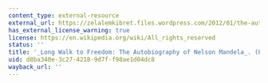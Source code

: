 ```yaml
---
content_type: external-resource
external_url: https://zelalemkibret.files.wordpress.com/2012/01/the-autobiography-of-nelson-mandela.pdf
has_external_license_warning: true
license: https://en.wikipedia.org/wiki/All_rights_reserved
status: ''
title: '_Long Walk to Freedom: The Autobiography of Nelson Mandela_. (PDF - 3.9MB)'
uid: d8ba340e-3c27-4218-9d7f-f98ae1d04dc8
wayback_url: ''
---
```

